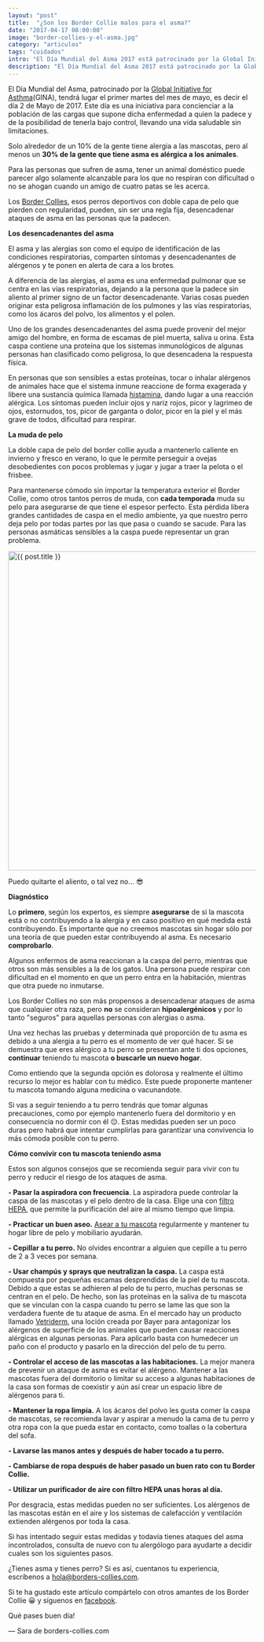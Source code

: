 ```yaml
---
layout: "post"
title:  "¿Son los Border Collie malos para el asma?"
date: "2017-04-17 08:00:00"
image: "border-collies-y-el-asma.jpg"
category: "articulos"
tags: "cuidados"
intro: "El Día Mundial del Asma 2017 está patrocinado por la Global Initiative for Asthma (GINA), y tendrá lugar el 2 de Mayo de 2017, como una iniciativa para concienciar a la población de las cargas que supone dicha enfermedad"
description: "El Día Mundial del Asma 2017 está patrocinado por la Global Initiative for Asthma (GINA), y tendrá lugar el primer martes del mes de mayo, es decir el  día 2 de Mayo de 2017, como una iniciativa para concienciar a la población de las cargas que supone dicha enfermedad"
---
```


El Día Mundial del Asma, patrocinado por la [Global Initiative for Asthma](http://ginasthma.org)(GINA), tendrá lugar el primer martes del mes de mayo, es decir el día 2 de Mayo de 2017. Este día es una iniciativa para concienciar a la población de las cargas que supone dicha enfermedad a quien la padece y de la posibilidad de tenerla bajo control, llevando una vida saludable sin limitaciones.

Solo alrededor de un 10% de la gente tiene alergia a las mascotas, pero al menos un **30% de la gente que tiene asma es alérgica a los animales**.

Para las personas que sufren de asma, tener un animal doméstico puede parecer algo solamente alcanzable para los que no respiran con dificultad o no se ahogan cuando un amigo de cuatro patas se les acerca.

Los [Border Collies](http://www.borders-collies.com/raza-de-perro-border-collie/), esos perros deportivos con doble capa de pelo que pierden con regularidad, pueden, sin ser una regla fija, desencadenar ataques de asma en las personas que la padecen.

**Los desencadenantes del asma**

El asma y las alergias son como el equipo de identificación de las condiciones respiratorias, comparten síntomas y desencadenantes de alérgenos y te ponen en alerta de cara a los brotes.

A diferencia de las alergias, el asma es una enfermedad pulmonar que se centra en las vías respiratorias, dejando a la persona que la padece sin aliento al primer signo de un factor desencadenante. Varias cosas pueden originar esta peligrosa inflamación de los pulmones y las vías respiratorias, como los ácaros del polvo, los alimentos y el polen.

Uno de los grandes desencadenantes del asma puede provenir del mejor amigo del hombre, en forma de escamas de piel muerta, saliva u orina. Esta caspa contiene una proteína que los sistemas inmunológicos de algunas personas han clasificado como peligrosa, lo que desencadena la respuesta física.

En personas que son sensibles a estas proteínas, tocar o inhalar alérgenos de animales hace que el sistema inmune reaccione de forma exagerada y libere una sustancia química llamada [histamina](https://es.wikipedia.org/wiki/Histamina), dando lugar a una reacción alérgica. Los síntomas pueden incluir ojos y nariz rojos, picor y lagrimeo de ojos, estornudos, tos, picor de garganta o dolor, picor en la piel y el más grave de todos, dificultad para respirar.

**La muda de pelo**

La doble capa de pelo del border collie ayuda a mantenerlo caliente en invierno y fresco en verano, lo que le permite perseguir a ovejas desobedientes con pocos problemas y jugar y jugar a traer la pelota o el frisbee.

Para mantenerse cómodo sin importar la temperatura exterior el Border Collie, como otros tantos perros de muda, con **cada temporada** muda su pelo para asegurarse de que tiene el espesor perfecto. Esta pérdida libera grandes cantidades de caspa en el medio ambiente, ya que nuestro perro deja pelo por todas partes por las que pasa o cuando se sacude. Para las personas asmáticas sensibles a la caspa puede representar un gran problema.

<div class="text-center">
 <img src= "{{site.url}}/assets/img/articulos/son-los-border-collies-malos-para-el-asma.jpg" width="650" height="auto" alt="{{ post.title }}">
</div>
<p class="text-center">Puedo quitarte el aliento, o tal vez no... 😎</p>

**Diagnóstico**

Lo **primero**, según los expertos, es siempre **asegurarse** de si la mascota está o no contribuyendo a la alergia y en caso positivo en qué medida está contribuyendo. Es importante que no creemos mascotas sin hogar sólo por una teoría de que pueden estar contribuyendo al asma. Es necesario **comprobarlo**.

Algunos enfermos de asma reaccionan a la caspa del perro, mientras que otros son más sensibles a la de los gatos. Una persona puede respirar con dificultad en el momento en que un perro entra en la habitación, mientras que otra puede no inmutarse.

Los Border Collies no son más propensos a desencadenar ataques de asma que cualquier otra raza, pero **no** se consideran **hipoalergénicos** y por lo tanto "seguros" para aquellas personas con alergias o asma.

Una vez hechas las pruebas y determinada qué proporción de tu asma es debido a una alergia a tu perro es el momento de ver qué hacer.
Si se demuestra que eres alérgico a tu perro se presentan ante ti dos opciones, **continuar** teniendo tu mascota **o buscarle un nuevo hogar**.

Como entiendo que la segunda opción es dolorosa y realmente el último recurso lo mejor es hablar con tu médico. Este puede proponerte mantener tu mascota tomando alguna medicina o vacunandote.

Si vas a seguir teniendo a tu perro tendrás que tomar algunas precauciones, como por ejemplo mantenerlo fuera del dormitorio y en consecuencia no dormir con él 😔. Estas medidas pueden ser un poco duras pero habrá que intentar cumplirlas para garantizar una convivencia lo más cómoda posible con tu perro.

**Cómo convivir con tu mascota teniendo asma**

Estos son algunos consejos que se recomienda seguir para vivir con tu perro y reducir el riesgo de los ataques de asma.

**- Pasar la aspiradora con frecuencia**.
La aspiradora puede controlar la caspa de las mascotas y el pelo dentro de la casa. Elige una con [filtro HEPA](https://es.wikipedia.org/wiki/HEPA), que permite la purificación del aire al mismo tiempo que limpia.  

**- Practicar un buen aseo.**
[Asear a tu mascota](http://www.borders-collies.com/border-collie-cuidados-banar-a-un-cachorro/) regularmente y mantener tu hogar libre de pelo y mobiliario ayudarán.

**- Cepillar a tu perro.**
No olvides encontrar a alguien que cepille a tu perro de 2 a 3 veces por semana.

**- Usar champús y sprays que neutralizan la caspa.**
La caspa está compuesta por pequeñas escamas desprendidas de la piel de tu mascota. Debido a que estas se adhieren al pelo de tu perro, muchas personas se centran en el pelo. De hecho, son las proteínas en la saliva de tu mascota que se vinculan con la caspa cuando tu perro se lame las que son la verdadera fuente de tu ataque de asma.
En el mercado hay un producto llamado [Vetriderm](https://bayervetconecta.com/vademecum/vetriderm.php), una loción creada por Bayer para antagonizar los alérgenos de superficie de los animales que pueden causar reacciones alérgicas en algunas personas.
Para aplicarlo basta con humedecer un paño con el producto y pasarlo en la dirección del pelo de tu perro.

**- Controlar el acceso de las mascotas a las habitaciones.**
La mejor manera de prevenir un ataque de asma es evitar el alérgeno. Mantener a las mascotas fuera del dormitorio o limitar su acceso a algunas habitaciones de la casa son formas de coexistir y aún así crear un espacio libre de alérgenos para ti.

**- Mantener la ropa limpia.**
A los ácaros del polvo les gusta comer la caspa de mascotas, se recomienda lavar y aspirar a menudo la cama de tu perro y otra ropa con la que pueda estar en contacto, como toallas o la cobertura del sofa.

**- Lavarse las manos antes y después de haber tocado a tu perro.**

**- Cambiarse de ropa después de haber pasado un buen rato con tu Border Collie.**

**- Utilizar un purificador de aire con filtro HEPA unas horas al día.**

Por desgracia, estas medidas pueden no ser suficientes. Los alérgenos de las mascotas están en el aire y los sistemas de calefacción y ventilación extienden alérgenos por toda la casa.

Si has intentado seguir estas medidas y todavía tienes ataques del asma incontrolados, consulta de nuevo con tu alergólogo para ayudarte a decidir cuales son los siguientes pasos.

¿Tienes asma y tienes perro? Si es así, cuentanos tu experiencia, escríbenos a hola@borders-collies.com.

Si te ha gustado este artículo compártelo con otros amantes de los Border Collie 😀 y síguenos en <a href="https://www.facebook.com/borderscolliescom/">facebook</a>.

Qué pases buen día!

— Sara de borders-collies.com
